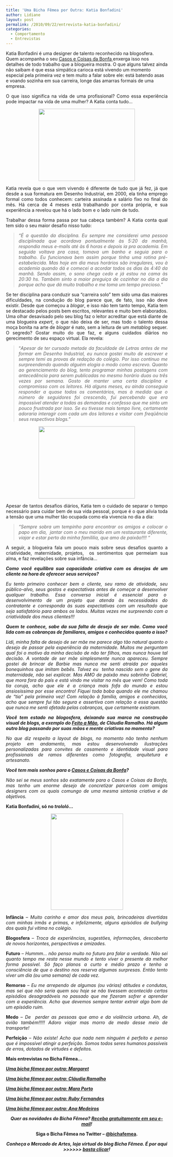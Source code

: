 ```yaml
---
title: 'Uma Bicha Fêmea por Outra: Katia Bonfadini'
author: Lidiane
layout: post
permalink: /2010/09/22/entrevista-katia-bonfadini/
categories:
  - Comportamento
  - Entrevistas
---
```

Katia Bonfadini é uma designer de talento reconhecido na blogosfera. Quem acompanha o seu <a href="http://www.casosecoisasdabonfa.blogspot.com/" target="_blank" rel="noopener noreferrer">Casos e Coisas da Bonfa </a>enxerga isso nos detalhes de todo trabalho que a blogueira mostra. O que alguns talvez ainda não saibam é que essa simpática carioca está vivendo um momento especial pela primeira vez e tem muito a falar sobre ele: está batendo asas e voando sozinha em sua carreira, longe das amarras formais de uma empresa.

<p style="text-align: justify;">
  O que isso significa na vida de uma profissional? Como essa experiência pode impactar na vida de uma mulher? A Katia conta tudo…
</p>

<!--more-->

<p style="text-align: center;">
  <a href="https://www.trololodemulher.com.br/2010/09/Katia-Bonfadini.jpg"><img class="alignnone size-medium wp-image-5221" title="Katia Bonfadini" src="https://www.trololodemulher.com.br/2010/09/Katia-Bonfadini-300x225.jpg" alt="" width="300" height="225" /></a>
</p>

<p style="text-align: justify;">
  Katia revela que o que vem vivendo é diferente de tudo que já fez, já que desde a sua formatura em Desenho Industrial, em 2000, ela tinha emprego formal como todos conhecem: carteira assinada e salário fixo no final do mês. Há cerca de 4 meses está trabalhando por conta própria, e sua experiência a revelou que há o lado bom e o lado ruim de tudo.
</p>

<p style="text-align: justify;">
  Trabalhar dessa forma passa por tua cabeça também? A Katia conta qual tem sido o seu maior desafio nisso tudo:
</p>

> <p style="text-align: justify;">
>   <em>“É a questão da disciplina. Eu sempre me considerei uma pessoa disciplinada que acordava pontualmente às 5:20 da manhã, respondia meus e-mails até às 6 horas e depois ia pra academia. Em seguida voltava pra casa, tomava um banho e seguia para o trabalho. Eu funcionava bem assim porque tinha uma rotina pré-estabelecida. Mas hoje em dia meus horários são irregulares, vou à academia quando dá e comecei a acordar todos os dias às 4:40 da manhã. Sendo assim, o sono chega cedo e já estou na cama às 20:30 hs. Também sinto a maior preguiça de cozinhar no dia a dia porque acho que dá muito trabalho e me toma um tempo precioso.”</em>
> </p>

<p style="text-align: justify;">
  Se ter disciplina para conduzir sua “carreira solo” tem sido uma das maiores dificuldades, na condução do blog parece que, de fato, isso não deve existir. Desde que começou a <em>blogar</em>, e isso não tem tanto tempo, Katia tem se destacado pelos posts bem escritos, relevantes e muito bem elaborados. Uma olhar desavisado pelo seu blog faz o leitor acreditar que está diante de uma blogueira <em>expert</em>, o que não deixa de ser, mas todo o talento dessa moça bonita na arte de <em>blogar</em> é nato, sem a leitura de um <em>metablog</em> sequer. O segredo? Gostar muito do que faz, e alguns cuidados diários no gerecimento de seu espaço virtual. Ela revela:
</p>

> <p style="text-align: justify;">
>   “<em>Apesar de ter cursado metade da faculdade de Letras antes de me formar em Desenho Industrial, eu nunca gostei muito de escrever e sempre temi as provas de redação do colégio. Por isso continuo me surpreendendo quando alguém elogia o modo como escrevo. Quanto ao gerenciamento do blog, tento programar minhas postagens com antecedência para serem publicadas no mesmo horário duas ou três vezes por semana. Gosto de manter uma certa disciplina e compromisso com os leitores. Há alguns meses, eu ainda conseguia responder a quase todos os comentários, mas à medida que o número de seguidores foi crescendo, fui percebendo que era impossível atender a todas as demandas e confesso que me sinto um pouco frustrada por isso. Se eu tivesse mais tempo livre, certamente adoraria interagir com cada um dos leitores e visitar com freqüência seus respectivos blogs.”</em>
> </p>

<p style="text-align: center;">
  <a href="https://www.trololodemulher.com.br/2010/09/Katia-e-Marcelo.jpg"><img class="alignnone size-medium wp-image-5225" title="Katia e Marcelo" src="https://www.trololodemulher.com.br/2010/09/Katia-e-Marcelo-300x225.jpg" alt="" width="300" height="225" /></a>
</p>

<p style="text-align: justify;">
  Apesar de tantos desafios diários, Katia tem o cuidado de separar o tempo necessário para cuidar bem de sua vida pessoal, porque é o que alivia toda a tensão que uma mulher tão ocupada como ela vivencia no dia a dia:
</p>

> <p style="text-align: justify;">
>   <em>“Sempre sobra um tempinho para encontrar os amigos e colocar o papo em dia,  jantar com o meu marido em um restaurante diferente, viajar e estar perto da minha famílilia, que amo de paixão!!!! “</em>
> </p>

<p style="text-align: justify;">
  A seguir, a blogueira fala um pouco mais sobre seus desafios quanto a criatividade, maternidade, projetos,  os sentimentos que permeiam sua alma, e faz revelações sobre sua infância…
</p>

<p style="text-align: justify;">
  <strong><em>Como você equilibra sua capacidade criativa com os desejos de um cliente na hora de oferecer seus serviços?</em></strong>
</p>

<p style="text-align: justify;">
  <em>Eu tento primeiro conhecer bem o cliente, seu ramo de atividade, seu público-alvo, seus gostos e expectativas antes de começar a desenvolver qualquer trabalho. Essa conversa inicial é essencial para o  desenvolvimento de um projeto que atenda às necessidades do contratante e corresponda às suas expectativas com um resultado que seja satisfatório para ambos os lados. Muitas vezes me surpreendo com a criatividade dos meus clientes!!!</em>
</p>

<p style="text-align: justify;">
  <strong><em>Quem te conhece, sabe da sua falta de desejo de ser mãe. Como você lida com as cobranças de familiares, amigos e conhecidos quanto a isso?</em></strong>
</p>

<p style="text-align: justify;">
  <em>Lidi, minha falta de desejo de ser mãe me parece algo tão natural quanto o desejo de passar pela experiência da maternidade. Muitos me perguntam qual foi o motivo da minha decisão de não ter filhos, mas nunca houve tal decisão. A vontade de ser mãe simplesmente nunca apareceu. Sempre gostei de brincar de Barbie mas nunca me senti atraída por aqueles bonequinhos que imitam bebês. Talvez eu  tenha nascido sem o gene da maternidade, não sei explicar. Mas AMO de paixão meu sobrinho Gabriel, que mora fora do país e está vindo me visitar no mês que vem! Como toda tia coruja, acho que ele é a criança mais fofa do mundo e estou ansiosíssima por esse encontro! Fiquei toda boba quando ele me chamou de “tia” pela primeira vez! Com relação à família, amigos e conhecidos, acho que sempre fui tão segura e assertiva com relação a essa questão que nunca me senti afetada pelas cobranças, que certamente existiram.</em>
</p>

<p style="text-align: justify;">
  <strong><em>Você tem estado na blogosfera, deixando sua marca na construção visual de blogs, a exemplo do <a href="http://claudinha-feitoamo.blogspot.com/" target="_blank" rel="noopener noreferrer">Feito a Mão</a>, de Cláudia Ramalho. Há algum outro blog passando por suas mãos e mente criativas no momento?</em></strong>
</p>

<p style="text-align: justify;">
  <em>No que diz respeito a layout de blogs, no momento não tenho nenhum projeto em andamento, mas estou desenvolvendo ilustrações personalizadas para convites de casamento e identidade visual para profissionais de ramos diferentes como fotografia, arquitetura e artesanato.</em>
</p>

<p style="text-align: justify;">
  <strong><em>Você tem mais sonhos para o <a href="http://www.casosecoisasdabonfa.blogspot.com/" target="_blank" rel="noopener noreferrer">Casos e Coisas da Bonfa</a>?</em></strong>
</p>

<p style="text-align: justify;">
  <em>Não sei se meus sonhos são exatamente para o Casos e Coisas da Bonfa, mas tenho um enorme desejo de concretizar parcerias com amigos designers com os quais comungo de uma mesma sintonia criativa e de objetivos.</em>
</p>

<p style="text-align: justify;">
  <strong>Katia Bonfadini, só no <em>trololó</em>…</strong>
</p>

<p style="text-align: center;">
  <strong><a href="https://www.trololodemulher.com.br/2010/09/Katia-Bonfadini-no-trololo.jpg"><img class="alignnone size-medium wp-image-5224" title="Katia Bonfadini no trololó" src="https://www.trololodemulher.com.br/2010/09/Katia-Bonfadini-no-trololo-225x300.jpg" alt="" width="225" height="300" /></a></strong>
</p>

<p style="text-align: justify;">
  <strong>Infância</strong> &#8211; <em>Muito carinho e amor dos meus pais, brincadeiras divertidas com minhas irmãs e primas, e infelizmente, alguns episódios de bullying dos quais fui vítima no colégio.</em>
</p>

<p style="text-align: justify;">
  <strong>Blogosfera</strong> &#8211; <em>Troca de experiências, sugestões, informações, descoberta de novos horizontes, perspectivas e amizades.</em>
</p>

<p style="text-align: justify;">
  <strong>Futuro</strong> &#8211; <em>Hummm&#8230; não penso muito no futuro pra falar a verdade. Não sei quanto tempo me resta nesse mundo e tento viver o presente da melhor forma possível. Só faço planos a curto e médio prazo e tenho a consciência de que o destino nos reserva algumas surpresas. Então tento viver um dia (ou uma semana) de cada vez.</em>
</p>

<p style="text-align: justify;">
  <strong>Remorso</strong> &#8211; <em>Eu me arrependo de algumas (ou várias) atitudes e condutas, mas sei que não seria quem sou hoje se não tivessem acontecido certos episódios desagradáveis no passado que me fizeram sofrer e aprender com a experiência. Acho que devemos sempre tentar extrair algo bom de um episódio ruim.</em>
</p>

<p style="text-align: justify;">
  <strong>Medo</strong> &#8211; <em>De  perder as pessoas que amo e da violência urbana. Ah, de avião também!!!!! Adoro viajar mas morro de medo desse meio de transporte!</em>
</p>

<p style="text-align: justify;">
  <strong>Perfeição</strong> &#8211; <em>Não existe! Acho que nada nem ninguém é perfeito e penso que é impossível atingir a perfeição. Somos todos seres humanos passíveis de erros, dotados de virtudes e defeitos.</em>
</p>

<p style="text-align: justify;">
  <strong>Mais entrevistas no Bicha Fêmea…</strong>
</p>

<p style="text-align: justify;">
  <strong><em><a href="http://www.trololodemulher.com.br/2010/08/11/entrevista-margaret/" target="_self">Uma bicha fêmea por outra: Margaret</a></em></strong>
</p>

<p style="text-align: justify;">
  <strong><em><a href="http://www.trololodemulher.com.br/2010/07/14/entrevista-claudia-ramalho/" target="_self">Uma bicha fêmea por outra: Cláudia Ramalho</a></em></strong>
</p>

<p style="text-align: justify;">
  <strong><em><a href="http://www.trololodemulher.com.br/2010/05/26/mara-porto/" target="_self">Uma bicha fêmea por outra: Mara Porto</a></em></strong>
</p>

<p style="text-align: justify;">
  <strong><em><a href="http://www.trololodemulher.com.br/2010/04/28/entrevista-ruby-fernandes/" target="_self">Uma bicha fêmea por outra: Ruby Fernandes</a></em></strong>
</p>

<p style="text-align: justify;">
  <strong><em><a href="http://www.trololodemulher.com.br/2010/03/24/ana-medeiros/" target="_self">Uma bicha fêmea por outra: Ana Medeiros</a></em></strong>
</p>

<p style="text-align: center;">
  <strong><em>Quer as novidades do Bicha Fêmea? </em><a href="http://feedburner.google.com/fb/a/mailverify?uri=blogbichafemea&loc=pt_BR"><em>Receba gratuitamente em seu e-mail</em></a><em>!</em></strong>
</p>

<p style="text-align: center;">
  <strong>Siga o Bicha Fêmea no Twitter – <a href="http://twitter.com/bichafemea" target="_blank" rel="noopener noreferrer">@bichafemea</a>.</strong>
</p>

<p style="text-align: center;">
  <strong><em>Conheça o Mercado de Artes, loja virtual do blog Bicha Fêmea. É por aqui >>>>>> </em><a href="http://www.trololodemulher.com.br/loja/" target="_blank" rel="noopener noreferrer"><em>basta clicar</em></a><em>!</em></strong>
</p>

<p style="text-align: center;">
  <em> </em>
</p>